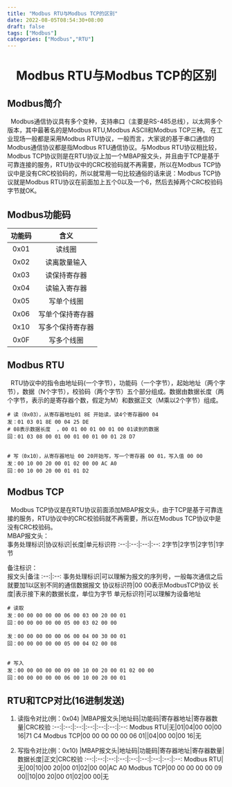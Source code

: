 ```yaml
---
title: "Modbus RTU与Modbus TCP的区别"
date: 2022-08-05T08:54:30+08:00
draft: false
tags: ["Modbus"]
categories: ["Modbus","RTU"]
---
```

# <center>Modbus RTU与Modbus TCP的区别</center>
## Modbus简介    
&nbsp;&nbsp;Modbus通信协议具有多个变种，支持串口（主要是RS-485总线），以太网多个版本，其中最著名的是Modbus RTU,Modbus ASCII和Modbus TCP三种。
在工业现场一般都是采用Modbus RTU协议，一般而言，大家说的基于串口通信的Modbus通信协议都是指Modbus RTU通信协议。与Modbus RTU协议相比较，Modbus TCP协议则是在RTU协议上加一个MBAP报文头，并且由于TCP是基于可靠连接的服务，RTU协议中的CRC校验码就不再需要，所以在Modbus TCP协议中是没有CRC校验码的，所以就常用一句比较通俗的话来说：Modbus TCP协议就是Modbus RTU协议在前面加上五个0以及一个6，然后去掉两个CRC校验码字节就OK。

## Modbus功能码  
功能码|含义
:--:|:--:
0x01|读线圈
0x02|读离散量输入
0x03|读保持寄存器
0x04|读输入寄存器
0x05|写单个线圈
0x06|写单个保持寄存器
0x10|写多个保持寄存器
0x0F|写多个线圈


## Modbus RTU
&nbsp;&nbsp;RTU协议中的指令由地址码(一个字节），功能码（一个字节），起始地址（两个字节），数据（N个字节），校验码（两个字节）五个部分组成。数据由数据长度（两个字节，表示的是寄存器个数，假定为M）和数据正文（M乘以2个字节）组成。
````
# 读（0x03），从寄存器地址01 8E 开始读，读4个寄存器00 04
发：01 03 01 8E 00 04 25 DE  
# 08表示数据长度  ，00 01 00 01 00 01 00 01读到的数据
回：01 03 08 00 01 00 01 00 01 00 01 28 D7 

 
# 写（0x10），从寄存器地址 00 20开始写，写一个寄存器 00 01，写入值 00 00
发：00 10 00 20 00 01 02 00 00 AC A0
回：00 10 00 20 00 01 01 D2

````

## Modbus TCP
&nbsp;&nbsp;Modbus TCP协议是在RTU协议前面添加MBAP报文头，由于TCP是基于可靠连接的服务，RTU协议中的CRC校验码就不再需要，所以在Modbus TCP协议中是没有CRC校验码。  
MBAP报文头：  
事务处理标识|协议标识|长度|单元标识符
:--:|:--:|:--:|:--:
2字节|2字节|2字节|1字节
  
备注标识：  
报文头|备注
:--:|:--:
事务处理标识|可以理解为报文的序列号，一般每次通信之后就要加1以区别不同的通信数据报文
协议标识符|00 00表示ModbusTCP协议
长度|表示接下来的数据长度，单位为字节
单元标识符|可以理解为设备地址

````
# 读取
发：00 00 00 00 00 06 00 03 00 20 00 01 
回：00 00 00 00 00 05 00 03 02 00 00 

发：00 00 00 00 00 06 00 04 00 30 00 01
回：00 00 00 00 00 05 00 04 02 00 08 

 
# 写入
发：00 00 00 00 00 09 00 10 00 20 00 01 02 00 00
回：00 00 00 00 00 06 00 10 00 20 00 01
````


## RTU和TCP对比(16进制发送)
1. 读指令对比(例：0x04)
|MBAP报文头|地址码|功能码|寄存器地址|寄存器数量|CRC校验
:--:|:--:|:--:|:--:|:--:|:--:|:--:
Modbus RTU|无|01|04|00 00|00 16|71 C4
Modbus TCP|00 00 00 00 00 06 01||04|00 00|00 16|无

2. 写指令对比(例：0x10)
|MBAP报文头|地址码|功能码|寄存器地址|寄存器数量|数据长度|正文|CRC校验
:--:|:--:|:--:|:--:|:--:|:--:|:--:|:--:|:--:
Modbus RTU|无|00|10|00 20|00 01|02|00 00|AC A0
Modbus TCP|00 00 00 00 00 09 00||10|00 20|00 01|02|00 00|无
